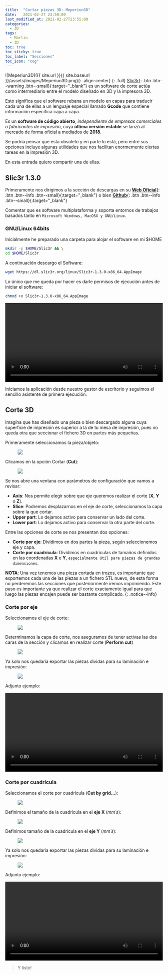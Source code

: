 ```yaml
---
title:  "Cortar piezas 3D: Meperiun3D"
date:   2021-02-27 23:50:00
last_modified_at: 2021-02-27T23:55:00
categories:
  - 3D
tags:
  - Marlin
  - 3D
toc: true
toc_sticky: true
toc_label: "Secciones"
toc_icon: "cog"
---
```


![Meperiun3D]({{ site.url }}{{ site.baseurl }}/assets/images/Meperiun3D.png){: .align-center}
{: .full}
[Slic3r](https://slic3r.org){: .btn .btn--warning .btn--small}{:target="_blank"} es un software de corte actúa como intermediario entre el modelo diseñado en 3D y la impresora 3D. 

Esto significa que el software rebana un modelo en capas para traducir cada una de ellas a un lenguaje especial llamado **Gcode** que contiene información específica capa a capa.

Es un **software de código abierto**, *independiente de empresas comerciales o fabricantes de impresión*, cuya **última versión estable** se lanzó al mercado de forma oficial a mediados de **2018**.

Se podría pensar que esta obsoleto y en parte lo está, pero entre sus opciones incluye algunas utilidades que nos facilitan enormemente ciertas tareas en la impresión 3D.

En esta entrada quiero compartir una de ellas.

## Slic3r 1.3.0

Primeramente nos dirigimos a la sección de descargas en su [**Web Oficial**](https://slic3r.org/download/){: .btn .btn--info .btn--small}{:target="_blank"} o bien [**Github**](https://github.com/slic3r/Slic3r/releases){: .btn .btn--info .btn--small}{:target="_blank"}

Comentar que es software multiplataforma y soporta entornos de trabajos basados tanto en `Microsoft Windows, MacOSX y GNU/Linux`.

### GNU/Linux 64bits

Inicialmente he preparado una carpeta para alojar el software en mi $HOME

```bash
mkdir -p $HOME/Slic3r && \
cd $HOME/Slic3r
```

A continuación descargo el Software:

```bash
wget https://dl.slic3r.org/linux/Slic3r-1.3.0-x86_64.AppImage
```

Lo único que me queda por hacer es darle permisos de ejecución antes de iniciar el software:

```bash
chmod +x Slic3r-1.3.0-x86_64.AppImage
```

<div class="lordvideo">
   <video  style="display:block; width:100%; height:auto;" controls loop="loop">
       <source src="{{ site.baseurl }}/assets/videos/slic3r1.mp4" type="video/mp4" />
       <source src="{{ site.baseurl }}/assets/videos/slic3r1.webm"  type="video/webm"  />
   </video>
</div>

Iniciamos la aplicación desde nuestro gestor de escritorio y seguimos el sencillo asistente de primera ejecución.

## Corte 3D

Imagína que has diseñado una pieza o bien descargado alguna cuya superficie de impresión es superior a la de tu mesa de impresión, pues no queda otra que seccionar el fichero 3D en partes más pequeñas. 

Primeramente seleccionamos la pieza/objeto:

<figure>
    <a href="/assets/images/posts/slic3r1.png"><img src="/assets/images/posts/slic3r1.png"></a>
</figure>

Clicamos en la opción Cortar (**Cut**):

<figure>
    <a href="/assets/images/posts/slic3r2.png"><img src="/assets/images/posts/slic3r2.png"></a>
</figure>

Se nos abre una ventana con parámetros de configuración que vamos a revisar:

- **Axis**: Nos permite elegir sobre que eje queremos realizar el corte (**X**, **Y** o **Z**).
- **Slice**: Podremos desplazarnos en el eje de corte, seleccionamos la capa sobre la que cortar.
- **Upper part**: Lo dejamos activo para conservar un lado del corte.
- **Lower part**: Lo dejamos activo para conservar la otra parte del corte.

Entre las opciones de corte se nos presentan dos opciones:

- **Corte por eje**: Dividimos en dos partes la pieza, según seleccionemos eje y capa.
- **Corte por cuadrícula**: Dividimos en cuadrículas de tamaños definidos en las coordenadas **X** e **Y**, `especialmente útil para piezas de grandes dimensiones`.

**NOTA**: Una vez tenemos una pieza cortada en trozos, es importante que exportemos cada una de las piezas a un fichero STL nuevo, de esta forma no perderemos las secciones que posteriormente iremos imprimiendo. Este paso es importante ya que realizar el corte exactamente igual para que luego las piezas encajen puede ser bastante complicado.
{: .notice--info}

### Corte por eje 

Seleccionamos el eje de corte: 

<figure>
    <a href="/assets/images/posts/slic3r3.png"><img src="/assets/images/posts/slic3r3.png"></a>
</figure>

Determinamos la capa de corte, nos aseguramos de tener activas las dos caras de la sección y clicamos en realizar corte (**Perform cut**)

<figure>
    <a href="/assets/images/posts/slic3r4.png"><img src="/assets/images/posts/slic3r4.png"></a>
</figure>

Ya solo nos quedaría exportar las piezas dividas para su laminación e impresión:

<figure>
    <a href="/assets/images/posts/slic3r5.png"><img src="/assets/images/posts/slic3r5.png"></a>
</figure>

Adjunto ejemplo:

<div class="lordvideo">
   <video  style="display:block; width:100%; height:auto;" controls loop="loop">
       <source src="{{ site.baseurl }}/assets/videos/slic3r2.mp4" type="video/mp4" />
       <source src="{{ site.baseurl }}/assets/videos/slic3r2.webm"  type="video/webm"  />
   </video>
</div>

### Corte por cuadrícula

Seleccionamos el corte por cuadrícula (**Cut by grid...**):

<figure>
    <a href="/assets/images/posts/slic3r6.png"><img src="/assets/images/posts/slic3r6.png"></a>
</figure>

Definimos el tamaño de la cuadrícula en el **eje X** (*mm´s*):

<figure>
    <a href="/assets/images/posts/slic3r7.png"><img src="/assets/images/posts/slic3r7.png"></a>
</figure>

Definimos tamaño de la cuadrícula en el **eje Y** (*mm´s*):

<figure>
    <a href="/assets/images/posts/slic3r8.png"><img src="/assets/images/posts/slic3r8.png"></a>
</figure>

Ya solo nos quedaría exportar las piezas dividas para su laminación e impresión:

<figure>
    <a href="/assets/images/posts/slic3r5.png"><img src="/assets/images/posts/slic3r5.png"></a>
</figure>

Adjunto ejemplo:

<div class="lordvideo">
   <video  style="display:block; width:100%; height:auto;" controls loop="loop">
       <source src="{{ site.baseurl }}/assets/videos/slic3r3.mp4" type="video/mp4" />
       <source src="{{ site.baseurl }}/assets/videos/slic3r3.webm"  type="video/webm"  />
   </video>
</div>

> Y listo!
